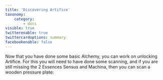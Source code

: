 ```yaml
---
title: 'Discovering Artifice'
taxonomy:
    category:
        - docs
visible: true
twitterenable: true
twittercardoptions: summary
facebookenable: false
---
```


Now that you have done some basic Alchemy, you can work on unlocking Artifice. For this you will need to have done some scanning, and if you are still missing the 2 Essences Sensus and Machina, then you can scan a wooden pressure plate:

